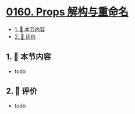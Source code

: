 # [0160. Props 解构与重命名](https://github.com/tnotesjs/TNotes.react/tree/main/notes/0160.%20Props%20%E8%A7%A3%E6%9E%84%E4%B8%8E%E9%87%8D%E5%91%BD%E5%90%8D)

<!-- region:toc -->

- [1. 🎯 本节内容](#1--本节内容)
- [2. 🫧 评价](#2--评价)

<!-- endregion:toc -->

## 1. 🎯 本节内容

- todo

## 2. 🫧 评价

- todo
